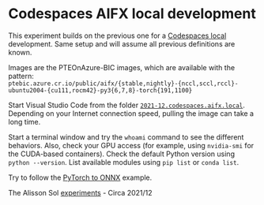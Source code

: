 # Codespaces AIFX local development

This experiment builds on the previous one for a [Codespaces local](./2021-11.codespaces.local.md) development. Same setup and will assume all previous definitions are known.

Images are the PTEOnAzure-BIC images, which are available with the pattern:  
`ptebic.azure.cr.io/public/aifx/{stable,nightly}-{nccl,sccl,rccl}-ubuntu2004-{cu111,rocm42}-py3{6,7,8}-torch{191,1100}`

Start Visual Studio Code from the folder [`2021-12.codespaces.aifx.local`](./2021-12.codespaces.aifx.local). Depending on your Internet connection speed, pulling the image can take a long time.

Start a terminal window and try the `whoami` command to see the different behaviors. Also, check your GPU access (for example, using `nvidia-smi` for the CUDA-based containers). Check the default Python version using `python --version`. List available modules using `pip list` or `conda list`.

Try to follow the [PyTorch to ONNX](https://pytorch.org/docs/stable/onnx.html) example.

The Alisson Sol [experiments](https://github.com/alissonsol/experiments) - Circa 2021/12
